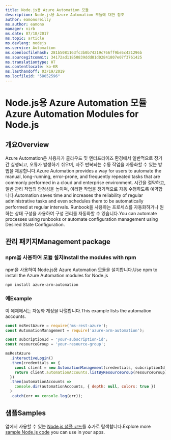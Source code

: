 ```yaml
---
title: Node.js용 Azure Automation 모듈
description: Node.js용 Azure Automation 모듈에 대한 참조
author: eamonoreilly
ms.author: eamono
manager: nirb
ms.date: 07/18/2017
ms.topic: article
ms.devlang: nodejs
ms.service: Automation
ms.openlocfilehash: 281b5081163fc3b0b74219c766ff9be5c421296b
ms.sourcegitcommit: 34172ad11850839ddd81d02841807e07f3761425
ms.translationtype: HT
ms.contentlocale: ko-KR
ms.lasthandoff: 03/19/2019
ms.locfileid: "58052596"
---
```

# <a name="azure-automation-modules-for-nodejs"></a><span data-ttu-id="8d840-103">Node.js용 Azure Automation 모듈</span><span class="sxs-lookup"><span data-stu-id="8d840-103">Azure Automation Modules for Node.js</span></span>

## <a name="overview"></a><span data-ttu-id="8d840-104">개요</span><span class="sxs-lookup"><span data-stu-id="8d840-104">Overview</span></span>

<span data-ttu-id="8d840-105">Azure Automation은 사용자가 클라우드 및 엔터프라이즈 환경에서 일반적으로 장기간 실행되고, 오류가 발생하기 쉬우며, 자주 반복되는 수동 작업을 자동화할 수 있는 방법을 제공합니다.</span><span class="sxs-lookup"><span data-stu-id="8d840-105">Azure Automation provides a way for users to automate the manual, long-running, error-prone, and frequently repeated tasks that are commonly performed in a cloud and enterprise environment.</span></span> <span data-ttu-id="8d840-106">시간을 절약하고, 일반 관리 작업의 안정성을 높이며, 이러한 작업을 정기적으로 자동 수행하도록 예약합니다.</span><span class="sxs-lookup"><span data-stu-id="8d840-106">Automation saves time and increases the reliability of regular administrative tasks and even schedules them to be automatically performed at regular intervals.</span></span> <span data-ttu-id="8d840-107">Runbook을 사용하는 프로세스를 자동화하거나 원하는 상태 구성을 사용하여 구성 관리를 자동화할 수 있습니다.</span><span class="sxs-lookup"><span data-stu-id="8d840-107">You can automate processes using runbooks or automate configuration management using Desired State Configuration.</span></span>

## <a name="management-package"></a><span data-ttu-id="8d840-108">관리 패키지</span><span class="sxs-lookup"><span data-stu-id="8d840-108">Management package</span></span>

### <a name="install-the-modules-with-npm"></a><span data-ttu-id="8d840-109">npm을 사용하여 모듈 설치</span><span class="sxs-lookup"><span data-stu-id="8d840-109">Install the modules with npm</span></span>

<span data-ttu-id="8d840-110">npm을 사용하여 Node.js용 Azure Automation 모듈을 설치합니다.</span><span class="sxs-lookup"><span data-stu-id="8d840-110">Use npm to install the Azure Automation modules for Node.js</span></span>

```bash
npm install azure-arm-automation
```

### <a name="example"></a><span data-ttu-id="8d840-111">예</span><span class="sxs-lookup"><span data-stu-id="8d840-111">Example</span></span>

<span data-ttu-id="8d840-112">이 예제에서는 자동화 계정을 나열합니다.</span><span class="sxs-lookup"><span data-stu-id="8d840-112">This example lists the automation accounts.</span></span>

```javascript
const msRestAzure = require('ms-rest-azure');
const AutomationManagement = require('azure-arm-automation');

const subcriptionId = 'your-subscription-id';
const resourceGroup = 'your-resource-group';

msRestAzure
  .interactiveLogin()
  .then(credentials => {
    const client = new AutomationManagement(credentials, subcriptionId);
    return client.automationAccounts.listByResourceGroup(resourceGroup);
  })
  .then(automationAccounts =>
    console.dir(automationAccounts, { depth: null, colors: true })
  )
  .catch(err => console.log(err));
```

## <a name="samples"></a><span data-ttu-id="8d840-113">샘플</span><span class="sxs-lookup"><span data-stu-id="8d840-113">Samples</span></span>

<span data-ttu-id="8d840-114">앱에서 사용할 수 있는 [Node.js 샘플 코드](https://azure.microsoft.com/resources/samples/?platform=nodejs)를 추가로 탐색합니다.</span><span class="sxs-lookup"><span data-stu-id="8d840-114">Explore more [sample Node.js code](https://azure.microsoft.com/resources/samples/?platform=nodejs) you can use in your apps.</span></span>

